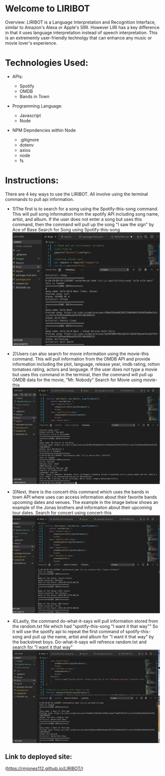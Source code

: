# Welcome to LIRIBOT

Overview:
LIRIBOT is a Language Interpretation and Recognition Interface, similar to Amazon's Alexa or Apple's SIRI. However LIRI has a key difference in that it uses language interpretation instead of speech interpretation. This is an extrememly user-friendly technolgy that can enhance any music or movie lover's experience. 

# Technologies Used:
 * APIs:
    * Spotify
    * OMDB
    * Bands in Town

* Programming Language:
    * Javascript
    * Node 

* NPM Depndencies within Node
    * .gitignore
    * dotenv
    * axios
    * node
    * fs



# Instructions:
There are 4 key ways to use the LIRIBOT. All involve using the terminal commands to pull api information. 

* 1)The first is to search for a song using the Spotify-this-song command. This will pull song information from the spotify API including song name, artist, and album. If the user does not enter a song but uses this command, then the command will pull up the song "I saw the sign" by Ace of Base
Search for Song using Spotify-this-song
![](images/Spotify-this-song.png)

* 2)Users can also search for movie information using the movie-this command. This will pull information from the OMDB API and provide information including the plot, language, release year, imdb rating, rotton tomatoes rating, actors and language. If the user does not type a movie but uses this command in the terminal, then the command will pull up OMDB data for the movie, "Mr. Nobody"
Search for Movie using movie-this
![](images/movie-this.png)

* 3)Next, there is the concert-this command which uses the bands in town API where uses can access information about their favorite bands upcoming dates and venues. The example in the image below shows an example of the Jonas brothers and informaiton about their upcoming tour dates.
Search for concert using concert-this
![](images/concert-this.png)

* 4)Lastly, the command do-what-it-says will pull information stored from the random.txt file which had "spotify-this-song "I want it that way"" So it will use the spotify api to repeat the first command of spotify-this-song and pull up the name, artist and album for "I want it that way" by the backstreet boys.
Do-what-it-says will refrence random.txt and search for "I want it that way"
![](images/do-what-it-says.png)

## Link to deployed site:
(https://rmjones112.github.io/LIRIBOT/) 

